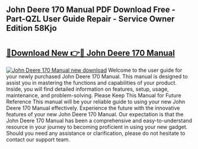 ## John Deere 170 Manual PDF Download Free - Part-QZL User Guide Repair - Service Owner Edition 58Kjo

# <h2><a href="http://bc91752.oget.top/?id=John+Deere+170+Manual">🔗Download New 👉🔴 John Deere 170 Manual</a></h2>

[![John Deere 170 Manual new download](https://i.imgur.com/5g1atiW.png)](http://bc91752.oget.top/?id=John+Deere+170+Manual)
Welcome to the user guide for your newly purchased John Deere 170 Manual. This manual is designed to assist you in mastering the functions and capabilities of your product. Inside, you will find detailed information on features, setup, usage, maintenance, and problem-solving. Please Keep This Manual for Future Reference This manual will be your reliable guide to using your new John Deere 170 Manual effectively. Experience the future with the innovative features of your new John Deere 170 Manual. Our expectation is that the John Deere 170 Manual has been a comprehensive and easy-to-understand resource in your journey to becoming proficient in using your new gadget. Should you need any assistance or clarification, please do not hesitate to contact our support team.
